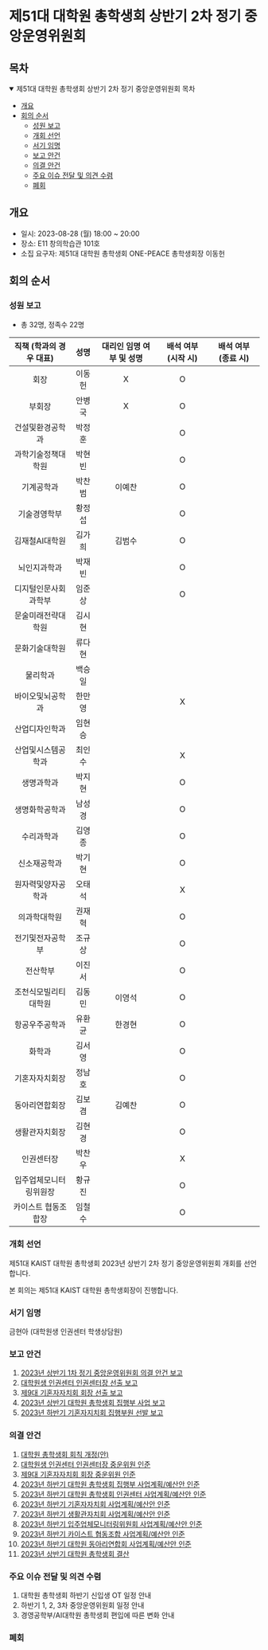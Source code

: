 제51대 대학원 총학생회 상반기 2차 정기 중앙운영위원회
===

## 목차
<details open>
<summary>제51대 대학원 총학생회 상반기 2차 정기 중앙운영위원회 목차</summary>
  
- [개요](#개요) 
- [회의 순서](#회의-순서) 
	- [성원 보고](#성원-보고) 
	- [개회 선언](#개회-선언) 
	- [서기 임명](#서기-임명) 
	- [보고 안건](#보고-안건) 
	- [의결 안건](#의결-안건) 
	- [주요 이슈 전달 및 의견 수렴](#주요-이슈-전달-및-의견-수렴) 
	- [폐회](#폐회) 
</details>

## 개요
- 일시: 2023-08-28 (월) 18:00 ~ 20:00
- 장소: E11 창의학습관 101호
- 소집 요구자: 제51대 대학원 총학생회 ONE-PEACE 총학생회장 이동헌

## 회의 순서
### 성원 보고
- 총 32명, 정족수 22명

| 직책 (학과의 경우 대표) | 성명 | 대리인 임명 여부 및 성명 | 배석 여부 (시작 시) | 배석 여부 (종료 시) |
|:---:|:---:|:---:|:---:|:---:|
| 회장 | 이동헌 | X |O | |
| 부회장 | 안병국 | X | O | |
| 건설및환경공학과 | 박정훈 | | O | |
| 과학기술정책대학원 | 박현빈 | | O | |
| 기계공학과 | 박찬범 | 이예찬 | O | |
| 기술경영학부 | 황정섭 | | O | |
| 김재철AI대학원 | 김가희 | 김범수 | O | |
| 뇌인지과학과 | 박재빈 |  | O | |
| 디지털인문사회과학부 | 임준상 | | O | |
| 문술미래전략대학원 | 김시현 | | | |
| 문화기술대학원 | 류다현 | | | |
| 물리학과 | 백승일 | | | |
| 바이오및뇌공학과 | 한만영 | | X	 | |
| 산업디자인학과 | 임현승 | | | |
| 산업및시스템공학과 | 최인수 | | X | |
| 생명과학과 | 박지현 | | O | |
| 생명화학공학과 | 남성경 | | O | |
| 수리과학과 | 김영종 | | O | |
| 신소재공학과 | 박기현 | | O | |
| 원자력및양자공학과 | 오태석 |  | X | |
| 의과학대학원 | 권재혁 | | O | |
| 전기및전자공학부 | 조규상 | | O | |
| 전산학부 | 이진서 | | O | |
| 조천식모빌리티대학원 | 김동민 | 이영석 | O | |
| 항공우주공학과 | 유환균 | 한경현 | O | |
| 화학과 | 김서영 | | O | |
| 기혼자자치회장 | 정남호 | | O | |
| 동아리연합회장 | 김보겸 | 김예찬 | O | |
| 생활관자치회장 | 김현경 |  | O | |
| 인권센터장 | 박찬우 |  |X | |
| 입주업체모니터링위원장 | 황규진 |  | O | |
| 카이스트 협동조합장 | 임철수 |  | O | |

### 개회 선언
제51대 KAIST 대학원 총학생회 2023년 상반기 2차 정기 중앙운영위원회 개회를 선언합니다. 

본 회의는 제51대 KAIST 대학원 총학생회장이 진행합니다.

### 서기 임명
금현아 (대학원생 인권센터 학생상담원)

### 보고 안건
1. [2023년 상반기 1차 정기 중앙운영위원회 의결 안건 보고](보고안건/agenda01.md)
2. [대학원생 인권센터 인권센터장 선출 보고](보고안건/agenda02.md)
3. [제9대 기혼자자치회 회장 선출 보고](보고안건/agenda03.md)
4. [2023년 상반기 대학원 총학생회 집행부 사업 보고](보고안건/agenda04.md)
5. [2023년 하반기 기혼자지치회 집행부원 선발 보고](보고안건/agenda05.md)

### 의결 안건
1. [대학원 총학생회 회칙 개정(안)](의결안건/agenda01.md)
2. [대학원생 인권센터 인권센터장 중운위원 인준](의결안건/agenda02.md)
3. [제9대 기혼자자치회 회장 중운위원 인준](의결안건/agenda03.md)
4. [2023년 하반기 대학원 총학생회 집행부 사업계획/예산안 인준](의결안건/agenda04.md)
5. [2023년 하반기 대학원 총학생회 인권센터 사업계획/예산안 인준](의결안건/agenda05.md)
6. [2023년 하반기 기혼자자치회 사업계획/예산안 인준](의결안건/agenda11.md)
7. [2023년 하반기 생활관자치회 사업계획/예산안 인준](의결안건/agenda06.md)
8. [2023년 하반기 입주업체모니터링위원회 사업계획/예산안 인준](의결안건/agenda07.md)
9. [2023년 하반기 카이스트 협동조합 사업계획/예산안 인준](의결안건/agenda08/agenda08.md)
10. [2023년 하반기 대학원 동아리연합회 사업계획/예산안 인준](의결안건/agenda09.md)
11. [2023년 상반기 대학원 총학생회 결산](의결안건/agenda10.md)

### 주요 이슈 전달 및 의견 수렴
1. 대학원 총학생회 하반기 신입생 OT 일정 안내
2. 하반기 1, 2, 3차 중앙운영위원회 일정 안내
3. 경영공학부/AI대학원 총학생회 편입에 따른 변화 안내
   
### 폐회

